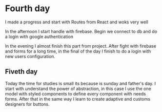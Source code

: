 # Fourth day
I made a progress and start with Routes from React and woks very well

In the afternoon I start handle with firebase.  Begin we connect to db and do a login with google authentication

In the evening I almost finish this part from  project. After fight with firebase and forms for a long time, in the final of the day I finish to do a login with new users configuration.

## Fiveth day

Today the time for studies is small its because is sunday and father's day. I start with understand the power of abstraction, in this case I use the one model with styled components to define every component with needs forms. After that in the same way I learn to create adaptive and customs designers for buttons.

## 
